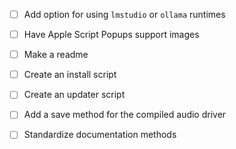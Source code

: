 - [ ] Add option for using `lmstudio` or `ollama` runtimes
- [ ] Have Apple Script Popups support images

- [ ] Make a readme
- [ ] Create an install script
- [ ] Create an updater script

- [ ] Add a save method for the compiled audio driver
- [ ] Standardize documentation methods